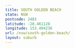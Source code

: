 ```yaml
---
title: SOUTH GOLDEN BEACH
state: NSW
postcode: 2483
latitude: -28.461128
longitude: 153.494236
url: /nsw/south-golden-beach/
layout: suburb
---
```

